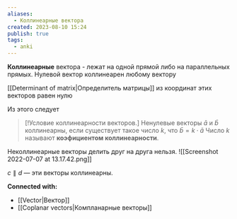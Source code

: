 ```yaml
---
aliases:
  - Коллинеарные вектора
created: 2023-08-10 15:24
publish: true
tags:
  - anki
---
```

**Коллинеарные** вектора -  лежат на одной прямой либо на параллельных прямых.
Нулевой вектор коллинеарен любому вектору

[[Determinant of matrix|Определитель матрицы]] из координат этих векторов равен нулю

Из этого следует
> [!Условие коллинеарности векторов.]
> Ненулевые векторы $\bar{a}$ и $\bar{b}$ коллинеарны, если существует такое число $k$, что $\bar{b} = k⋅\bar{a}$
> Число $k$ называют **коэфициентом коллинеарности**.


Неколлинеарные векторы делить друг на друга нельзя.
![[Screenshot 2022-07-07 at 13.17.42.png]]


$c∥d$ — эти векторы коллинеарны.





**Connected with:**
- [[Vector|Вектор]]
- [[Coplanar vectors|Компланарные векторы]]
